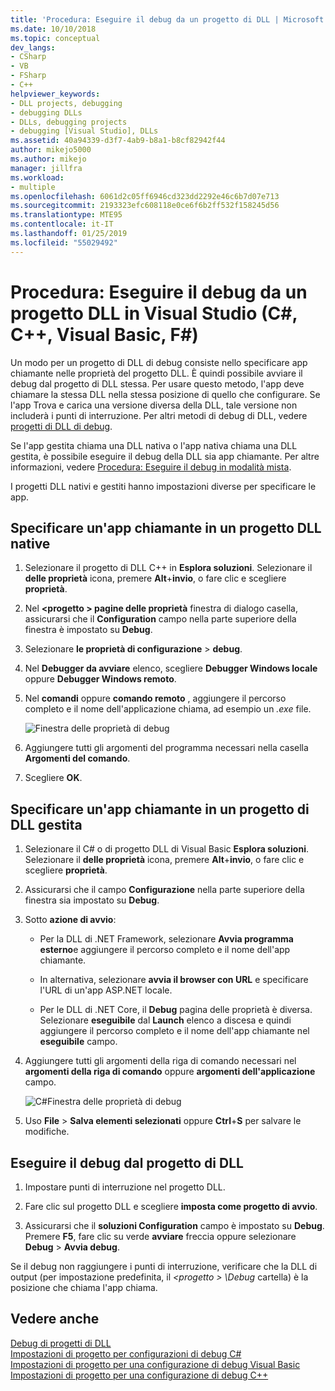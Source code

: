 ```yaml
---
title: 'Procedura: Eseguire il debug da un progetto di DLL | Microsoft Docs'
ms.date: 10/10/2018
ms.topic: conceptual
dev_langs:
- CSharp
- VB
- FSharp
- C++
helpviewer_keywords:
- DLL projects, debugging
- debugging DLLs
- DLLs, debugging projects
- debugging [Visual Studio], DLLs
ms.assetid: 40a94339-d3f7-4ab9-b8a1-b8cf82942f44
author: mikejo5000
ms.author: mikejo
manager: jillfra
ms.workload:
- multiple
ms.openlocfilehash: 6061d2c05ff6946cd323dd2292e46c6b7d07e713
ms.sourcegitcommit: 2193323efc608118e0ce6f6b2ff532f158245d56
ms.translationtype: MTE95
ms.contentlocale: it-IT
ms.lasthandoff: 01/25/2019
ms.locfileid: "55029492"
---
```

# <a name="how-to-debug-from-a-dll-project-in-visual-studio-c-c-visual-basic-f"></a>Procedura: Eseguire il debug da un progetto DLL in Visual Studio (C#, C++, Visual Basic, F#)

Un modo per un progetto di DLL di debug consiste nello specificare app chiamante nelle proprietà del progetto DLL. È quindi possibile avviare il debug dal progetto di DLL stessa. Per usare questo metodo, l'app deve chiamare la stessa DLL nella stessa posizione di quello che configurare. Se l'app Trova e carica una versione diversa della DLL, tale versione non includerà i punti di interruzione. Per altri metodi di debug di DLL, vedere [progetti di DLL di debug](../debugger/debugging-dll-projects.md).
  
Se l'app gestita chiama una DLL nativa o l'app nativa chiama una DLL gestita, è possibile eseguire il debug della DLL sia app chiamante. Per altre informazioni, vedere [Procedura: Eseguire il debug in modalità mista](../debugger/how-to-debug-in-mixed-mode.md).   

I progetti DLL nativi e gestiti hanno impostazioni diverse per specificare le app. 

## <a name="specify-a-calling-app-in-a-native-dll-project"></a>Specificare un'app chiamante in un progetto DLL native  
  
1. Selezionare il progetto di DLL C++ in **Esplora soluzioni**. Selezionare il **delle proprietà** icona, premere **Alt**+**invio**, o fare clic e scegliere **proprietà**.
   
1. Nel  **\<progetto > pagine delle proprietà** finestra di dialogo casella, assicurarsi che il **Configuration** campo nella parte superiore della finestra è impostato su **Debug**. 
   
1. Selezionare **le proprietà di configurazione** > **debug**.  
   
1. Nel **Debugger da avviare** elenco, scegliere **Debugger Windows locale** oppure **Debugger Windows remoto**.  
   
1. Nel **comandi** oppure **comando remoto** , aggiungere il percorso completo e il nome dell'applicazione chiama, ad esempio un *.exe* file.
   
   ![Finestra delle proprietà di debug](../debugger/media/dbg-debugging-properties-dll.png "finestra delle proprietà di Debug")  
   
1. Aggiungere tutti gli argomenti del programma necessari nella casella **Argomenti del comando**.  
   
1. Scegliere **OK**.

## <a name="specify-a-calling-app-in-a-managed-dll-project"></a>Specificare un'app chiamante in un progetto di DLL gestita  
  
1. Selezionare il C# o di progetto DLL di Visual Basic **Esplora soluzioni**. Selezionare il **delle proprietà** icona, premere **Alt**+**invio**, o fare clic e scegliere **proprietà**.
   
1. Assicurarsi che il campo **Configurazione** nella parte superiore della finestra sia impostato su **Debug**.
   
1. Sotto **azione di avvio**:
   
   - Per la DLL di .NET Framework, selezionare **Avvia programma esterno**e aggiungere il percorso completo e il nome dell'app chiamante.
     
   - In alternativa, selezionare **avvia il browser con URL** e specificare l'URL di un'app ASP.NET locale. 
   
   - Per le DLL di .NET Core, il **Debug** pagina delle proprietà è diversa. Selezionare **eseguibile** dal **Launch** elenco a discesa e quindi aggiungere il percorso completo e il nome dell'app chiamante nel **eseguibile** campo. 
   
1. Aggiungere tutti gli argomenti della riga di comando necessari nel **argomenti della riga di comando** oppure **argomenti dell'applicazione** campo.
   
   ![C#Finestra delle proprietà di debug](../debugger/media/dbg-debugging-properties-dll-csharp.png " C# finestra proprietà di Debug") 
   
1. Uso **File** > **Salva elementi selezionati** oppure **Ctrl**+**S** per salvare le modifiche.

## <a name="debug-from-the-dll-project"></a>Eseguire il debug dal progetto di DLL  
 
1. Impostare punti di interruzione nel progetto DLL.

1. Fare clic sul progetto DLL e scegliere **imposta come progetto di avvio**. 

1. Assicurarsi che il **soluzioni Configuration** campo è impostato su **Debug**. Premere **F5**, fare clic su verde **avviare** freccia oppure selezionare **Debug** > **Avvia debug**.

Se il debug non raggiungere i punti di interruzione, verificare che la DLL di output (per impostazione predefinita, il  *\<progetto > \Debug* cartella) è la posizione che chiama l'app chiama.
  
## <a name="see-also"></a>Vedere anche  
 [Debug di progetti di DLL](../debugger/debugging-dll-projects.md)   
 [Impostazioni di progetto per configurazioni di debug C#](../debugger/project-settings-for-csharp-debug-configurations.md)   
 [Impostazioni di progetto per una configurazione di debug Visual Basic](../debugger/project-settings-for-a-visual-basic-debug-configuration.md)   
 [Impostazioni di progetto per una configurazione di debug C++](../debugger/project-settings-for-a-cpp-debug-configuration.md)